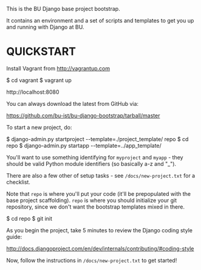 This is the BU Django base project bootstrap.

It contains an environment and a set of scripts and templates to get
you up and running with Django at BU.

QUICKSTART
==========

Install Vagrant from http://vagrantup.com

  $ cd vagrant
  $ vagrant up
  
  http://localhost:8080

You can always download the latest from GitHub via:

  https://github.com/bu-ist/bu-django-bootstrap/tarball/master

To start a new project, do:

  $ django-admin.py startproject <myproject> --template=./project_template/ repo
  $ cd repo
  $ django-admin.py startapp <myapp> --template=../app_template/

You'll want to use something identifying for ``myproject`` and ``myapp`` -
they should be valid Python module identifiers (so basically a-z and "_").

There are also a few other of setup tasks - see ``/docs/new-project.txt``
for a checklist.

Note that ``repo`` is where you'll put your code (it'll be prepopulated with
the base project scaffolding).  ``repo`` is where you should initialize your
git repository, since we don't want the bootstrap templates mixed in there.

  $ cd repo
  $ git init

As you begin the project, take 5 minutes to review the Django coding style
guide:

  http://docs.djangoproject.com/en/dev/internals/contributing/#coding-style

Now, follow the instructions in ``/docs/new-project.txt`` to get started!
